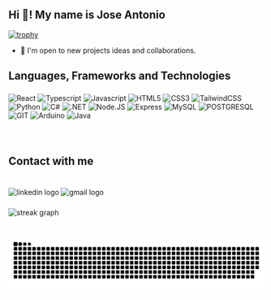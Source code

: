 <h2 align="left">Hi 👋! My name is Jose Antonio</h2>

[![trophy](https://github-profile-trophy.vercel.app/?username=MrJ8585&theme=darkhub&column=6&row=1&margin-w=15&)](https://github.com/ryo-ma/github-profile-trophy)

- 👥 I'm open to new projects ideas and collaborations.
###

<h2 align="left">Languages, Frameworks and Technologies</h2>

###

![React](https://img.shields.io/badge/React-61DAFB?logo=react&logoColor=black&style=for-the-badge)
![Typescript](https://img.shields.io/badge/TypeScript-3178C6?logo=typescript&logoColor=white&style=for-the-badge)
![Javascript](https://img.shields.io/badge/JavaScript-F7DF1E?logo=javascript&logoColor=black&style=for-the-badge)
![HTML5](https://img.shields.io/badge/HTML5-E34F26?logo=html5&logoColor=white&style=for-the-badge)
![CSS3](https://img.shields.io/badge/CSS3-1572B6?logo=css3&logoColor=white&style=for-the-badge)
![TailwindCSS](https://img.shields.io/badge/Tailwind_CSS-06B6D4?logo=tailwindcss&logoColor=black&style=for-the-badge)
![Python](https://img.shields.io/badge/Python-3776AB?logo=python&logoColor=white&style=for-the-badge)
![C#](https://img.shields.io/badge/C_Sharp-239120?logo=csharp&logoColor=white&style=for-the-badge)
![.NET](https://img.shields.io/badge/.NET-512BD4?logo=dotnet&logoColor=white&style=for-the-badge)
![Node.JS](https://img.shields.io/badge/Node.js-339933?logo=nodedotjs&logoColor=white&style=for-the-badge)
![Express](https://img.shields.io/badge/Express-000000?logo=express&logoColor=white&style=for-the-badge)
![MySQL](https://img.shields.io/badge/MySQL-4479A1?logo=mysql&logoColor=white&style=for-the-badge)
![POSTGRESQL](https://img.shields.io/badge/PostgreSQL-4169E1?logo=postgresql&logoColor=white&style=for-the-badge)
![GIT](https://img.shields.io/badge/Git-F05032?logo=git&logoColor=white&style=for-the-badge)
![Arduino](https://img.shields.io/badge/Arduino-00979D?logo=arduino&logoColor=white&style=for-the-badge)
![Java](https://img.shields.io/badge/Java-ED8B00?style=for-the-badge&logo=java&logoColor=white)

###

<br clear="both">

<h2 align="left">Contact with me</h2>

###

<br clear="both">

<div align="left">
  <img src="https://img.shields.io/static/v1?message=LinkedIn&logo=linkedin&label=&color=0077B5&logoColor=white&labelColor=&style=for-the-badge" height="35" alt="linkedin logo"  />
  <img src="https://img.shields.io/static/v1?message=Gmail&logo=gmail&label=&color=D14836&logoColor=white&labelColor=&style=for-the-badge" height="35" alt="gmail logo"  />
</div>

###

<div align="left">
  <img src="https://streak-stats.demolab.com?user=MrJ8585&locale=en&mode=weekly&theme=github-dark-blue&hide_border=false&border_radius=10" height="150" alt="streak graph"  />
</div>

###

<br clear="both">

<picture>
  <source media="(prefers-color-scheme: dark)" srcset="https://raw.githubusercontent.com/platane/platane/output/github-contribution-grid-snake-dark.svg">
  <source media="(prefers-color-scheme: light)" srcset="https://raw.githubusercontent.com/platane/platane/output/github-contribution-grid-snake.svg">
  <img alt="github contribution grid snake animation" src="https://raw.githubusercontent.com/platane/platane/output/github-contribution-grid-snake.svg">
</picture>

###
